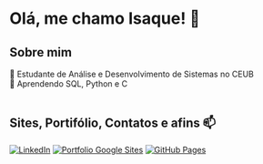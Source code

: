 # Olá, me chamo Isaque! 👋
## Sobre mim
🔭 Estudante de Análise e Desenvolvimento de Sistemas no CEUB <br>
🌱 Aprendendo SQL, Python e C <br>
<br>
## Sites, Portifólio, Contatos e afins 📫
[![LinkedIn](https://img.shields.io/badge/LinkedIn-0077B5?style=for-the-badge&logo=linkedin&logoColor=white)](https://www.linkedin.com/in/seu-perfil)
[![Portfolio Google Sites](https://img.shields.io/badge/Google_Sites-4285F4?style=for-the-badge&logo=google&logoColor=white)](https://sites.google.com/view/isaque-portifolio/in%C3%ADcio)
[![GitHub Pages](https://img.shields.io/badge/GitHub_Pages-222222?style=for-the-badge&logo=github&logoColor=white)](https://Isaque113.github.io)

<!-- <img src="https://raw.githubusercontent.com/Isaque113/Isaque113/output/snake.svg" alt="Snake animation" /> -->
